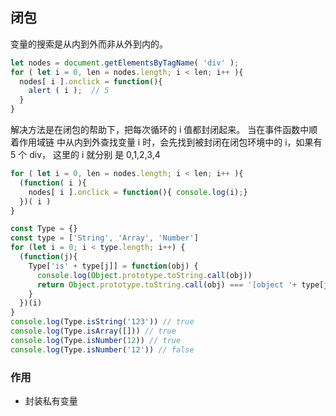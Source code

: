 ## 闭包
变量的搜索是从内到外而非从外到内的。
```js
let nodes = document.getElementsByTagName( 'div' );
for ( let i = 0, len = nodes.length; i < len; i++ ){ 
  nodes[ i ].onclick = function(){
    alert ( i );  // 5
  }
}
```
解决方法是在闭包的帮助下，把每次循环的 i 值都封闭起来。
当在事件函数中顺着作用域链 中从内到外查找变量 i 时，会先找到被封闭在闭包环境中的 i，如果有 5 个 div，
这里的 i 就分别 是 0,1,2,3,4
```js
for ( let i = 0, len = nodes.length; i < len; i++ ){ 
  (function( i ){
    nodes[ i ].onclick = function(){ console.log(i);} 
  })( i )
}
```

```js
const Type = {}
const type = ['String', 'Array', 'Number']
for (let i = 0; i < type.length; i++) {
  (function(j){
    Type['is' + type[j]] = function(obj) {
      console.log(Object.prototype.toString.call(obj))
      return Object.prototype.toString.call(obj) === '[object '+ type[j] +']'
    }
  })(i)
}
console.log(Type.isString('123')) // true
console.log(Type.isArray([])) // true
console.log(Type.isNumber(12)) // true
console.log(Type.isNumber('12')) // false

```

### 作用
* 封装私有变量
